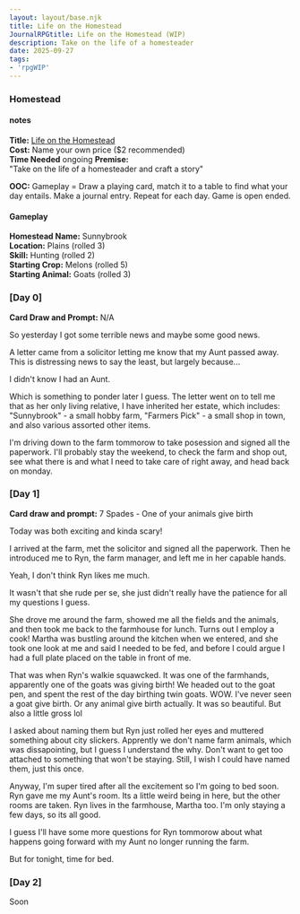 ```yaml
---
layout: layout/base.njk
title: Life on the Homestead
JournalRPGtitle: Life on the Homestead (WIP)
description: Take on the life of a homesteader 
date: 2025-09-27
tags:  
- 'rpgWIP'
---
```


<div class="textbox">

### Homestead

#### notes 
**Title:** [Life on the Homestead](https://tsfatal.itch.io/life-on-the-homestead)     
**Cost:** Name your own price ($2 recommended)   
**Time Needed** ongoing
**Premise:**      
"Take on the life of a homesteader and craft a story" 

<strong>OOC:</strong> Gameplay = Draw a playing card, match it to a table to find what your day entails. Make a journal entry. Repeat for each day. Game is open ended.  

#### Gameplay

<strong>Homestead Name:</strong> Sunnybrook  
<strong>Location:</strong> Plains (rolled 3)   
<strong>Skill:</strong> Hunting (rolled 2)  
<strong>Starting Crop:</strong> Melons (rolled 5)   
<strong>Starting Animal:</strong> Goats (rolled 3)  

### [Day 0]

<strong>Card Draw and Prompt:</strong> N/A 

So yesterday I got some terrible news and maybe some good news. 

A letter came from a solicitor letting me know that my Aunt passed away. This is distressing news to say the least, but largely because... 

I didn't know I had an Aunt. 

Which is something to ponder later I guess. The letter went on to tell me that as her only living relative, I have inherited her estate, which includes: "Sunnybrook" - a small hobby farm, "Farmers Pick" - a small shop in town, and also various assorted other items. 

I'm driving down to the farm tommorow to take posession and signed all the paperwork. I'll probably stay the weekend, to check the farm and shop out, see what there is and what I need to take care of right away, and head back on monday. 
 

### [Day 1]

<strong>Card draw and prompt:</strong> 7 Spades - One of your animals give birth

Today was both exciting and kinda scary! 

I arrived at the farm, met the solicitor and signed all the paperwork. Then he introduced me to Ryn, the farm manager, and left me in her capable hands. 

Yeah, I don't think Ryn likes me much. 

It wasn't that she rude per se, she just didn't really have the patience for all my questions I guess. 

She drove me around the farm, showed me all the fields and the animals, and then took me back to the farmhouse for lunch. Turns out I employ a cook! Martha was bustling around the kitchen when we entered, and she took one look at me and said I needed to be fed, and before I could argue I had a full plate placed on the table in front of me. 

That was when Ryn's walkie squawcked. It was one of the farmhands, apparently one of the goats was giving birth! We headed out to the goat pen, and spent the rest of the day birthing twin goats. WOW. I've never seen a goat give birth. Or any animal give birth actually. It was so beautiful. But also a little gross lol 

I asked about naming them but Ryn just rolled her eyes and muttered something about city slickers. Apprently we don't name farm animals, which was dissapointing, but I guess I understand the why. Don't want to get too attached to something that won't be staying. Still, I wish I could have named them, just this once. 

Anyway, I'm super tired after all the excitement so I'm going to bed soon. Ryn gave me my Aunt's room. Its a little weird being in here, but the other rooms are taken. Ryn lives in the farmhouse, Martha too. I'm only staying a few days, so its all good. 

I guess I'll have some more questions for Ryn tommorow about what happens going forward with my Aunt no longer running the farm. 

But for tonight, time for bed. 


### [Day 2]

Soon

</div>
